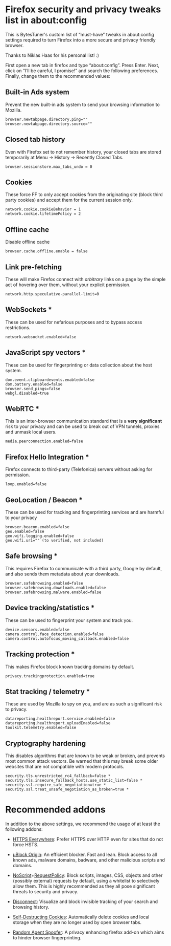 # Firefox security and privacy tweaks list in about:config

This is BytesTuner's custom list of “must-have” tweaks in about:config settings required to turn Firefox into a more secure and privacy friendly browser.

Thanks to Niklas Haas for his personal list! :)

First open a new tab in firefox and type “about:config”. Press Enter. Next, click on “I’ll be careful, I promise!” and search the following preferences. Finally, change them to the recommended values:

## Built-in Ads system

Prevent the new built-in ads system to send your browsing information to Mozilla.

```
browser.newtabpage.directory.ping=""
browser.newtabpage.directory.source=""
```

## Closed tab history

Even with Firefox set to not remember history, your closed tabs are stored temporarily at Menu -> History -> Recently Closed Tabs.

```
browser.sessionstore.max_tabs_undo = 0
```

## Cookies

These force FF to only accept cookies from the originating site (block third party cookies) and accept them for the current session only.

```
network.cookie.cookieBehavior = 1
network.cookie.lifetimePolicy = 2
```
## Offline cache

Disable offline cache

```
browser.cache.offline.enable = false
```

## Link pre-fetching

These will make Firefox connect with *arbitrary* links on a page by the simple act of hovering over them, without your explicit permission.

```
network.http.speculative-parallel-limit=0
```


## WebSockets *

These can be used for nefarious purposes and to bypass access restrictions.

```
network.websocket.enabled=false
```

## JavaScript spy vectors *

These can be used for fingerprinting or data collection about the host system.

```
dom.event.clipboardevents.enabled=false
dom.battery.enabled=false
browser.send_pings=false
webgl.disabled=true
```

## WebRTC *

This is an inter-browser communication standard that is a **very significant** risk to your privacy and can be used to break out of VPN tunnels, proxies and unmask local users.

```
media.peerconnection.enabled=false
```

## Firefox Hello Integration *

Firefox connects to third-party (Telefonica) servers without asking for permission.

```
loop.enabled=false
```

## GeoLocation / Beacon *

These can be used for tracking and fingerprinting services and are harmful to your privacy

```
browser.beacon.enabled=false
geo.enabled=false
geo.wifi.logging.enabled=false
geo.wifi.uri="" (to verified, not included)
```

## Safe browsing *

This requires Firefox to communicate with a third party, Google by default, and also sends them metadata about your downloads.

```
browser.safebrowsing.enabled=false
browser.safebrowsing.downloads.enabled=false
browser.safebrowsing.malware.enabled=false
```

## Device tracking/statistics *

These can be used to fingerprint your system and track you.

```
device.sensors.enabled=false
camera.control.face_detection.enabled=false
camera.control.autofocus_moving_callback.enabled=false
```

## Tracking protection *

This makes Firefox block known tracking domains by default.

```
privacy.trackingprotection.enabled=true
```


## Stat tracking / telemetry *

These are used by Mozilla to spy on you, and are as such a significant risk to privacy.

```
datareporting.healthreport.service.enabled=false
datareporting.healthreport.uploadEnabled=false
toolkit.telemetry.enabled=false
```


## Cryptography hardening

This disables algorithms that are known to be weak or broken, and prevents most common attack vectors. Be warned that this may break some older websites that are not compatible with modern protocols.

```
security.tls.unrestricted_rc4_fallback=false *
security.tls.insecure_fallback_hosts.use_static_list=false *
security.ssl.require_safe_negotiation=true *
security.ssl.treat_unsafe_negotiation_as_broken=true *
```

# Recommended addons

In addition to the above settings, we recommend the usage of at least the following addons:

- [HTTPS Everywhere](https://addons.mozilla.org/en-US/firefox/addon/https-everywhere/): Prefer HTTPS over HTTP even for sites that do not force HSTS.

- [μBlock Origin](https://addons.mozilla.org/en-US/firefox/addon/ublock-origin/): An efficient blocker. Fast and lean. Block access to all known ads, malware domains, badware, and other malicious scripts and domains.

- [NoScript](https://addons.mozilla.org/en-US/firefox/addon/noscript/)+[RequestPolicy](https://addons.mozilla.org/en-US/firefox/addon/requestpolicy/): Block scripts, images, CSS, objects and other (possibly external) requests by default, using a whitelist to selectively allow them. This is highly recommended as they all pose significant threats to security and privacy.

- [Disconnect](https://addons.mozilla.org/en-US/firefox/addon/disconnect/): Visualize and block invisible tracking of your search and browsing history.

- [Self-Destructing Cookies](https://addons.mozilla.org/en-US/firefox/addon/self-destructing-cookies/): Automatically delete cookies and local storage when they are no longer used by open browser tabs.

- [Random Agent Spoofer](https://github.com/dillbyrne/random-agent-spoofer#readme): A privacy enhancing firefox add-on which aims to hinder browser fingerprinting.
